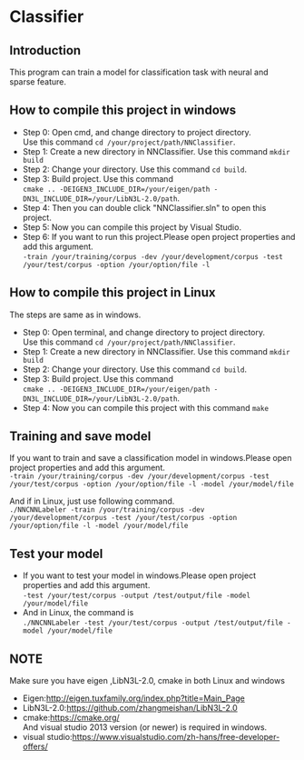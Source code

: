 Classifier
===
Introduction
---
This program can train a model for classification task with neural and sparse feature.</br>

How to compile this project in windows
---
* Step 0: Open cmd, and change directory to project directory. </br> Use this command `cd /your/project/path/NNClassifier`. </br>
* Step 1: Create a new directory in NNClassifier. Use this command `mkdir build` </br>
* Step 2: Change your directory. Use this command `cd build`. </br>
* Step 3: Build project. Use this command </br> `cmake .. -DEIGEN3_INCLUDE_DIR=/your/eigen/path -DN3L_INCLUDE_DIR=/your/LibN3L-2.0/path`. </br>
* Step 4: Then you can double click "NNClassifier.sln" to open this project. </br>
* Step 5: Now you can compile this project by Visual Studio. </br>
* Step 6: If you want to run this project.Please open project properties and add this argument. </br>
`-train /your/training/corpus -dev /your/development/corpus -test /your/test/corpus -option /your/option/file -l` </br>

How to compile this project in Linux
---
The steps are same as in windows.</br>
* Step 0: Open terminal, and change directory to project directory. </br> Use this command `cd /your/project/path/NNClassifier`. </br>
* Step 1: Create a new directory in NNClassifier. Use this command `mkdir build` </br>
* Step 2: Change your directory. Use this command `cd build`. </br>
* Step 3: Build project. Use this command </br> `cmake .. -DEIGEN3_INCLUDE_DIR=/your/eigen/path -DN3L_INCLUDE_DIR=/your/LibN3L-2.0/path`. </br>
* Step 4: Now you can compile this project with this command `make` </br>


Training and save model
---
If you want to train and save a classification model in windows.Please open project properties and add this argument. </br>
`-train /your/training/corpus -dev /your/development/corpus -test /your/test/corpus -option /your/option/file -l -model /your/model/file` </br>

And if in Linux, just use following command. </br>
`./NNCNNLabeler -train /your/training/corpus -dev /your/development/corpus -test /your/test/corpus -option /your/option/file -l -model /your/model/file` </br>

Test your model
---
* If you want to test your model in windows.Please open project properties and add this argument.</br>
`-test /your/test/corpus -output /test/output/file -model /your/model/file` </br>
* And in Linux, the command is </br>
`./NNCNNLabeler -test /your/test/corpus -output /test/output/file -model /your/model/file` </br>


NOTE
---
Make sure you have eigen ,LibN3L-2.0, cmake in both Linux and windows</br>
* Eigen:http://eigen.tuxfamily.org/index.php?title=Main_Page </br>
* LibN3L-2.0:https://github.com/zhangmeishan/LibN3L-2.0 </br>
* cmake:https://cmake.org/</br>
And visual studio 2013 version (or newer) is required in windows.
* visual studio:https://www.visualstudio.com/zh-hans/free-developer-offers/
